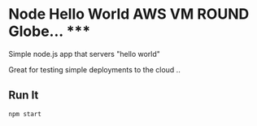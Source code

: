 # Node Hello World AWS VM ROUND Globe... ***

Simple node.js app that servers "hello world"

Great for testing simple deployments to the cloud ..

## Run It

`npm start`
